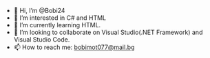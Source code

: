 - 👋 Hi, I’m @Bobi24
- 👀 I’m interested in C# and HTML
- 🌱 I’m currently learning HTML.
- 💞️ I’m looking to collaborate on Visual Studio(.NET Framework) and Visual Studio Code.
- 📫 How to reach me: bobimot077@mail.bg
